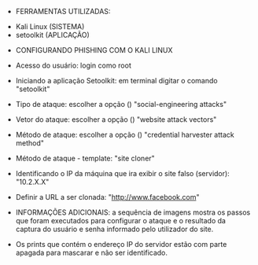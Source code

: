 * FERRAMENTAS UTILIZADAS:
- Kali Linux (SISTEMA)
- setoolkit (APLICAÇÃO)

* CONFIGURANDO PHISHING COM O KALI LINUX
- Acesso do usuário: login como root
- Iniciando a aplicação Setoolkit: em terminal digitar o comando "setoolkit"
- Tipo de ataque: escolher a opção () "social-engineering attacks"
- Vetor do ataque: escolher a opção () "website attack vectors"
- Método de ataque: escolher a opção () "credential harvester attack method"
- Método de ataque - template: "site cloner"
- Identificando o IP da máquina que ira exibir o site falso (servidor): "10.2.X.X"
- Definir a URL a ser clonada: "http://www.facebook.com"

- INFORMAÇÕES ADICIONAIS: a sequência de imagens mostra os passos que foram executados para configurar o ataque e o resultado da captura do usuário e senha informado pelo utilizador do site.
- Os prints que contém o endereço IP do servidor estão com parte apagada para mascarar e não ser identificado.
